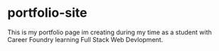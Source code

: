# portfolio-site

This is my portfolio page im creating during my time as a student with Career Foundry learning Full Stack Web Devlopment. 
